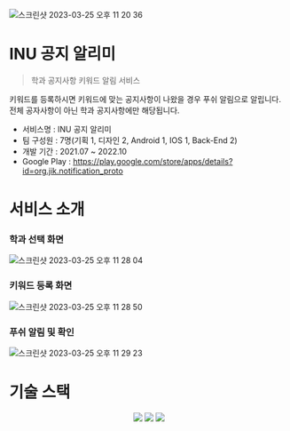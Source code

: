 ![스크린샷 2023-03-25 오후 11 20 36](https://user-images.githubusercontent.com/77014020/227722917-38ebcfc3-f1ff-47ac-87d9-b33cbba0d6ee.png)

# INU 공지 알리미

> 학과 공지사항 키워드 알림 서비스

키워드를 등록하시면 키워드에 맞는 공지사항이 나왔을 경우 푸쉬 알림으로 알립니다.
전체 공자사항이 아닌 학과 공지사항에만 해당됩니다.

- 서비스명 : INU 공지 알리미
- 팀 구성원 : 7명(기획 1, 디자인 2, Android 1, IOS 1, Back-End 2)
- 개발 기간 : 2021.07 ~ 2022.10
- Google Play : https://play.google.com/store/apps/details?id=org.jik.notification_proto

# 서비스 소개

### 학과 선택 화면
![스크린샷 2023-03-25 오후 11 28 04](https://user-images.githubusercontent.com/77014020/227723394-1a8e151e-b7d6-4964-9c64-6d2544a9cb4a.png)

### 키워드 등록 화면
![스크린샷 2023-03-25 오후 11 28 50](https://user-images.githubusercontent.com/77014020/227723430-99ecac43-04ca-48a7-87dd-450e0ca21c81.png)

### 푸쉬 알림 및 확인
![스크린샷 2023-03-25 오후 11 29 23](https://user-images.githubusercontent.com/77014020/227723464-19a17658-7971-4005-a806-87bd639e4aaa.png)


# 기술 스택

<div align=center> 
  <img src="https://img.shields.io/badge/Node.js-339933?style=for-the-badge&logo=Node.js&logoColor=white">
  <img src="https://img.shields.io/badge/MySQL-4479A1?style=for-the-badge&logo=MySQL&logoColor=white"> 
  <img src="https://img.shields.io/badge/Firebase-FFCA28?style=for-the-badge&logo=Firebase&logoColor=white">
</div>
